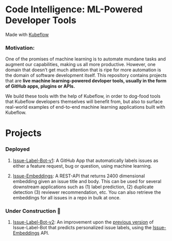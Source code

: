 # Code Intelligence: ML-Powered Developer Tools
Made with [Kubeflow](https://www.kubeflow.org/)

### **Motivation:**
One of the promises of machine learning is to automate mundane tasks and augment our capabilities, making us all more productive.  However, one domain that doesn’t get much attention that is ripe for more automation is the domain of software development itself.  This repository contains projects that are **live machine learning-powered devloper tools, usually in the form of GitHub apps, plugins or APIs.**  

We build these tools with the help of Kubeflow, in order to dog-food tools that Kubeflow developers themselves will benefit from, but also to surface real-world examples of end-to-end machine learning applications built with Kubeflow.

# Projects

### Deployed

1. [Issue-Label-Bot-v1](https://github.com/marketplace/issue-label-bot): A GitHub App that automatically labels issues as either a feature request, bug or question, using machine learning. 

2. [Issue-Embeddings](/Issue-Embeddings): A REST-API that returns 2400 dimensional embedding given an issue title and body.  This can be used for several downstream applications such as (1) label prediction, (2) duplicate detection (3) reviewer recommendation, etc.  You can also retrieve the embeddings for all issues in a repo in bulk at once.

### Under Construction :construction:

1. [Issue-Label-Bot-v2](/Issue-Label-Bot-v2): An improvement upon the [previous version](https://github.com/marketplace/issue-label-bot) of Issue-Label-Bot that predicts personalized issue labels, using the [Issue-Embeddings](/Issue-Embeddings) API.